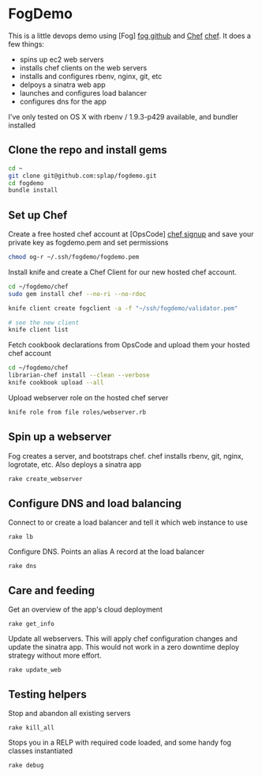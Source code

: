 FogDemo  
=========

This is a little devops demo using [Fog] [fog github] and [Chef] [chef]. It does a few things:

  - spins up ec2 web servers
  - installs chef clients on the web servers
  - installs and configures rbenv, nginx, git, etc
  - delpoys a sinatra web app
  - launches and configures load balancer
  - configures dns for the app

I've only tested on OS X with rbenv / 1.9.3-p429 available, and bundler installed

Clone the repo and install gems
--
```sh
cd ~ 
git clone git@github.com:splap/fogdemo.git
cd fogdemo 
bundle install
```
Set up Chef
--
Create a free hosted chef account at [OpsCode] [chef signup]
and save your private key as fogdemo.pem and set permissions
```sh
chmod og-r ~/.ssh/fogdemo/fogdemo.pem
```
Install knife and create a Chef Client for our new hosted chef account.
```sh
cd ~/fogdemo/chef
sudo gem install chef --no-ri --no-rdoc

knife client create fogclient -a -f "~/ssh/fogdemo/validator.pem"

# see the new client
knife client list
```
Fetch cookbook declarations from OpsCode and upload them your hosted chef account
```sh
cd ~/fogdemo/chef
librarian-chef install --clean --verbose
knife cookbook upload --all
```
Upload webserver role on the hosted chef server
```sh
knife role from file roles/webserver.rb
```
Spin up a webserver
--
Fog creates a server, and bootstraps chef. chef installs rbenv, git, nginx, logrotate, etc. Also deploys a sinatra app
```sh
rake create_webserver
```
Configure DNS and load balancing
--
Connect to or create a load balancer and tell it which web instance to use
```
rake lb
```
Configure DNS. Points an alias A record at the load balancer
```
rake dns
```
Care and feeding
--
Get an overview of the app's cloud deployment
```
rake get_info
```
Update all webservers. This will apply chef configuration changes and update the sinatra app.
This would not work in a zero downtime deploy strategy without more effort.
```
rake update_web
```
Testing helpers
--
Stop and abandon all existing servers
```
rake kill_all
```
Stops you in a RELP with required code loaded, and some handy fog classes instantiated
```
rake debug
````

[fog github]: https://github.com/fog/fog
[chef]: http://www.opscode.com/chef/
[chef signup]: https://getchef.opscode.com/signup
